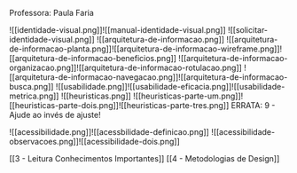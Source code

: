 Professora: Paula Faria

![[identidade-visual.png]]![[manual-identidade-visual.png]]
![[solicitar-identidade-visual.png]]
![[arquitetura-de-informacao.png]]
![[arquitetura-de-informacao-planta.png]]![[arquitetura-de-informacao-wireframe.png]]![[arquitetura-de-informacao-beneficios.png]]
![[arquitetura-de-informacao-organizacao.png]]![[arquitetura-de-informacao-rotulacao.png]]
![[arquitetura-de-informacao-navegacao.png]]![[arquitetura-de-informacao-busca.png]]
![[usabilidade.png]]![[usabilidade-eficacia.png]]![[usabilidade-metrica.png]]
![[heuristicas.png]]
![[heuristicas-parte-um.png]]![[heuristicas-parte-dois.png]]![[heuristicas-parte-tres.png]]
ERRATA: 9 - Ajude ao invés de ajuste!

![[acessibilidade.png]]![[acessbilidade-definicao.png]]
![[acessibilidade-observacoes.png]]![[acessibilidade-dois.png]]

[[3 - Leitura Conhecimentos Importantes]]
[[4 - Metodologias de Design]]